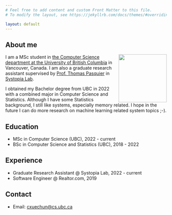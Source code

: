 ```yaml
---
# Feel free to add content and custom Front Matter to this file.
# To modify the layout, see https://jekyllrb.com/docs/themes/#overriding-theme-defaults

layout: default
---
```


## About me
<img align="right" width="150" height="150" src="/img/xuechun.JPG">

I am a MSc student in [the Computer Science department at the University of British Columbia](https://www.cs.ubc.ca/) in Vancouver, Canada. I am also a graduate research assistant supervised by [Prof. Thomas Pasquier](https://tfjmp.org/) in [Systopia Lab](https://systopia.cs.ubc.ca/).

I obtained my Bachelor degree from UBC in 2022 with a combined major in Computer Science and Statistics. Although I have some Statistics background, I still like systems, especially memory related. I hope in the future I can do more research on machine learning related system topics ;-).

## Education

*   MSc in Computer Science (UBC), 2022 - current
*   BSc in Computer Science and Statistics (UBC), 2018 - 2022

## Experience

*   Graduate Research Assistant @ Systopia Lab, 2022 - current
*   Software Engineer @ Realtor.com, 2019

## Contact

*   Email: cxuechun@cs.ubc.ca